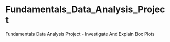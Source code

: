 # Fundamentals_Data_Analysis_Project
Fundamentals Data Analysis Project - Investigate And Explain Box Plots 
